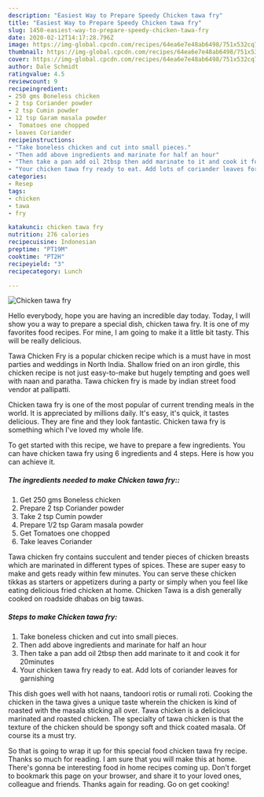 ```yaml
---
description: "Easiest Way to Prepare Speedy Chicken tawa fry"
title: "Easiest Way to Prepare Speedy Chicken tawa fry"
slug: 1450-easiest-way-to-prepare-speedy-chicken-tawa-fry
date: 2020-02-12T14:17:28.796Z
image: https://img-global.cpcdn.com/recipes/64ea6e7e48ab6498/751x532cq70/chicken-tawa-fry-recipe-main-photo.jpg
thumbnail: https://img-global.cpcdn.com/recipes/64ea6e7e48ab6498/751x532cq70/chicken-tawa-fry-recipe-main-photo.jpg
cover: https://img-global.cpcdn.com/recipes/64ea6e7e48ab6498/751x532cq70/chicken-tawa-fry-recipe-main-photo.jpg
author: Dale Schmidt
ratingvalue: 4.5
reviewcount: 9
recipeingredient:
- 250 gms Boneless chicken
- 2 tsp Coriander powder
- 2 tsp Cumin powder
- 12 tsp Garam masala powder
-  Tomatoes one chopped
- leaves Coriander
recipeinstructions:
- "Take boneless chicken and cut into small pieces."
- "Then add above ingredients and marinate for half an hour"
- "Then take a pan add oil 2tbsp then add marinate to it and cook it for 20minutes"
- "Your chicken tawa fry ready to eat. Add lots of coriander leaves for garnishing"
categories:
- Resep
tags:
- chicken
- tawa
- fry

katakunci: chicken tawa fry
nutrition: 276 calories
recipecuisine: Indonesian
preptime: "PT19M"
cooktime: "PT2H"
recipeyield: "3"
recipecategory: Lunch

---
```



![Chicken tawa fry](https://img-global.cpcdn.com/recipes/64ea6e7e48ab6498/751x532cq70/chicken-tawa-fry-recipe-main-photo.jpg)

Hello everybody, hope you are having an incredible day today. Today, I will show you a way to prepare a special dish, chicken tawa fry. It is one of my favorites food recipes. For mine, I am going to make it a little bit tasty. This will be really delicious.

Tawa Chicken Fry is a popular chicken recipe which is a must have in most parties and weddings in North India. Shallow fried on an iron girdle, this chicken recipe is not just easy-to-make but hugely tempting and goes well with naan and paratha. Tawa chicken fry is made by indian street food vendor at pallipatti.

Chicken tawa fry is one of the most popular of current trending meals in the world. It is appreciated by millions daily. It's easy, it's quick, it tastes delicious. They are fine and they look fantastic. Chicken tawa fry is something which I've loved my whole life.


To get started with this recipe, we have to prepare a few ingredients. You can have chicken tawa fry using 6 ingredients and 4 steps. Here is how you can achieve it.

##### The ingredients needed to make Chicken tawa fry::

1. Get 250 gms Boneless chicken
1. Prepare 2 tsp Coriander powder
1. Take 2 tsp Cumin powder
1. Prepare 1/2 tsp Garam masala powder
1. Get  Tomatoes one chopped
1. Take leaves Coriander


Tawa chicken fry contains succulent and tender pieces of chicken breasts which are marinated in different types of spices. These are super easy to make and gets ready within few minutes. You can serve these chicken tikkas as starters or appetizers during a party or simply when you feel like eating delicious fried chicken at home. Chicken Tawa is a dish generally cooked on roadside dhabas on big tawas. 

##### Steps to make Chicken tawa fry:

1. Take boneless chicken and cut into small pieces.
1. Then add above ingredients and marinate for half an hour
1. Then take a pan add oil 2tbsp then add marinate to it and cook it for 20minutes
1. Your chicken tawa fry ready to eat. Add lots of coriander leaves for garnishing


This dish goes well with hot naans, tandoori rotis or rumali roti. Cooking the chicken in the tawa gives a unique taste wherein the chicken is kind of roasted with the masala sticking all over. Tawa chicken is a delicious marinated and roasted chicken. The specialty of tawa chicken is that the texture of the chicken should be spongy soft and thick coated masala. Of course its a must try. 

So that is going to wrap it up for this special food chicken tawa fry recipe. Thanks so much for reading. I am sure that you will make this at home. There's gonna be interesting food in home recipes coming up. Don't forget to bookmark this page on your browser, and share it to your loved ones, colleague and friends. Thanks again for reading. Go on get cooking!
